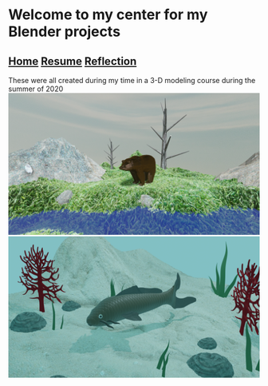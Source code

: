 # Welcome to my center for my Blender projects
## [Home](index.md) [Resume]() [Reflection]()
These were all created during my time in a 3-D modeling course during the summer of 2020
![3d model of a bear](Bear.png)
![3d model of a fish](fish.png)
